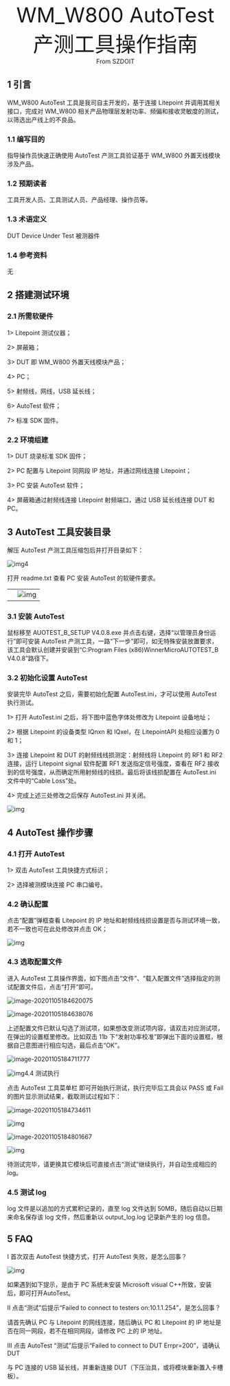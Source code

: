 <center><font size=10> WM_W800 AutoTest 产测工具操作指南 </center></font>
<center> From SZDOIT</center>

## 1 引言

WM_W800 AutoTest 工具是我司自主开发的，基于连接 Litepoint 并调用其相关接口，完成对 WM_W800 相关产品物理层发射功率、频偏和接收灵敏度的测试，以筛选出产线上的不良品。

### 1.1 编写目的

指导操作员快速正确使用 AutoTest 产测工具验证基于 WM_W800 外置天线模块涉及产品。

### 1.2 预期读者

工具开发人员、工具测试人员、产品经理、操作员等。

### 1.3 术语定义

DUT Device Under Test 被测器件

### 1.4 参考资料

无

## 2 搭建测试环境

### 2.1 所需软硬件

1> Litepoint 测试仪器；

2> 屏蔽箱；

3> DUT 即 WM_W800 外置天线模块产品；

4> PC；

5> 射频线，网线，USB 延长线；

6> AutoTest 软件；

7> 标准 SDK 固件。

### 2.2 环境组建

1> DUT 烧录标准 SDK 固件；

2> PC 配置与 Litepoint 同网段 IP 地址，并通过网线连接 Litepoint；

3> PC 安装 AutoTest 软件；

4> 屏蔽箱通过射频线连接 Litepoint 射频端口，通过 USB 延长线连接 DUT 和 PC。

## 3 AutoTest 工具安装目录

解压 AutoTest 产测工具压缩包后并打开目录如下：

![img](wps2.png)4



打开 readme.txt 查看 PC 安装 AutoTest 的软硬件要求。



|      |                  |
| ---- | ---------------- |
|      | ![img](wps3.jpg) |

### 3.1 安装 AutoTest

鼠标移至 AUOTEST_B_SETUP V4.0.8.exe 并点击右键，选择“以管理员身份运行”即可安装 AutoTest 产测工具，一路“下一步”即可，如无特殊安装放置要求，该工具会默认创建并安装到“C:Program Files (x86)WinnerMicroAUTOTEST_B V4.0.8”路径下。

### 3.2 初始化设置 AutoTest

安装完毕 AutoTest 之后，需要初始化配置 AutoTest.ini，才可以使用 AutoTest 执行测试。

1> 打开 AutoTest.ini 之后，将下图中蓝色字体处修改为 Litepoint 设备地址；

2> 根据 Litepoint 的设备类型 IQnxn 和 IQxel，在 LitepointAPI 处相应设置为 0 和 1；

3> 连接 Litepoint 和 DUT 的射频线线损测定：射频线将 Litepoint 的 RF1 和 RF2 连接，运行 Litepoint signal 软件配置 RF1 发送指定信号强度，查看在 RF2 接收到的信号强度，从而确定所用射频线的线损。最后将该线损配置在 AutoTest.ini 文件中的“Cable Loss”处。

4> 完成上述三处修改之后保存 AutoTest.ini 并关闭。

  ![img](wps4.jpg)

## 4 AutoTest 操作步骤

### 4.1 打开 AutoTest

1> 双击 AutoTest 工具快捷方式标识；

2> 选择被测模块连接 PC 串口编号。

### 4.2 确认配置

点击“配置”弹框查看 Litepoint 的 IP 地址和射频线线损设置是否与测试环境一致，若不一致也可在此处修改并点击 OK；

  ![img](wps5.jpg) 



### 4.3 选取配置文件

进入 AutoTest 工具操作界面，如下图点击“文件”、“载入配置文件”选择指定的测试配置文件后，点击“打开”即可。

![image-20201105184620075](image-20201105184620075.png)



![image-20201105184638076](image-20201105184638076.png)

上述配置文件已默认勾选了测试项，如果想改变测试项内容，请双击对应测试项，在弹出的设置框里修改。比如双击 11b 下“发射功率校准”即弹出下面的设置框，根据自己意图进行相应勾选，最后点击“OK”。

![image-20201105184711777](image-20201105184711777.png)

![img](wps9.png)4.4 测试执行

点击 AutoTest 工具菜单栏 即可开始执行测试，执行完毕后工具会以 PASS 或 Fail 的图片显示测试结果，截取测试过程如下：

![image-20201105184734611](image-20201105184734611.png)

![img](wps11.png)

![image-20201105184801667](image-20201105184801667.png)

![img](wps13.png)

待测试完毕，请更换其它模块后可直接点击“测试”继续执行，并自动生成相应的 log。

### 4.5 测试 log

log 文件是以追加的方式累积记录的，直至 log 文件达到 50MB，随后自动以日期来命名保存该 log 文件，然后重新以 output_log.log 记录新产生的 log 信息。

## 5 FAQ

I 首次双击 AutoTest 快捷方式，打开 AutoTest 失败，是怎么回事？

![img](wps15.png)

如果遇到如下提示，是由于 PC 系统未安装 Microsoft visual C++所致，安装后，即可打开AutoTest。

II 点击“测试”后提示“Failed to connect to testers on:10.1.1.254”，是怎么回事？

请首先确认 PC 与 Litepoint 的网线连接，随后确认 PC 和 Litepoint 的 IP 地址是否在同一网段，若不在相同网段，请修改 PC 上的 IP 地址。

III 点击 AutoTest “测试”后提示“Failed to connect to DUT Errpr=200”，请确认 DUT

与 PC 连接的 USB 延长线，并重新连接 DUT（下压治具，或将模块重新置入卡槽板）。

 
